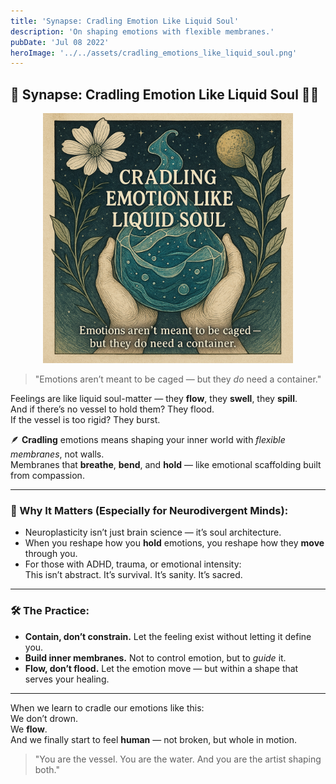 ```yaml
---
title: 'Synapse: Cradling Emotion Like Liquid Soul'
description: 'On shaping emotions with flexible membranes.'
pubDate: 'Jul 08 2022'
heroImage: '../../assets/cradling_emotions_like_liquid_soul.png'
---
```


## 🧠 Synapse: Cradling Emotion Like Liquid Soul 🌊🫧

<p align="center">
  <img src="../../assets/cradling_emotions_like_liquid_soul.png" alt="Cradling Emotion Like Liquid Soul" width="400"/>
</p>

> "Emotions aren’t meant to be caged — but they *do* need a container."

Feelings are like liquid soul-matter — they **flow**, they **swell**, they **spill**.  
And if there’s no vessel to hold them? They flood.  
If the vessel is too rigid? They burst.

🪶 **Cradling** emotions means shaping your inner world with *flexible membranes*, not walls.  
Membranes that **breathe**, **bend**, and **hold** — like emotional scaffolding built from compassion.

---

### 🧬 Why It Matters (Especially for Neurodivergent Minds):

- Neuroplasticity isn’t just brain science — it’s soul architecture.
- When you reshape how you **hold** emotions, you reshape how they **move** through you.
- For those with ADHD, trauma, or emotional intensity:  
  This isn’t abstract. It’s survival. It’s sanity. It’s sacred.

---

### 🛠️ The Practice:

- **Contain, don’t constrain.** Let the feeling exist without letting it define you.
- **Build inner membranes.** Not to control emotion, but to *guide* it.
- **Flow, don’t flood.** Let the emotion move — but within a shape that serves your healing.

---

When we learn to cradle our emotions like this:  
We don’t drown.  
We **flow**.  
And we finally start to feel **human** — not broken, but whole in motion.  

> "You are the vessel. You are the water. And you are the artist shaping both."
